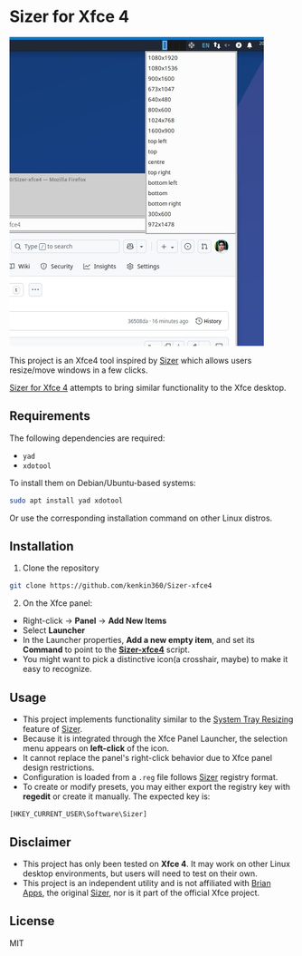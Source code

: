 [Sizer]: https://www.brianapps.net/sizer/
[Brian Apps]: https://www.brianapps.net/
[systray]: https://www.brianapps.net/sizer/userguide.html#systray
[screenshot]: https://github.com/kenkin360/Sizer-Xfce4/blob/main/images/screenshot.jpg
[Sizer for Xfce 4]: https://github.com/kenkin360/Sizer-Xfce4

# Sizer for Xfce 4

![screenshot][screenshot]

This project is an Xfce4 tool inspired by [Sizer] which allows users resize/move windows in a few clicks. 

[Sizer for Xfce 4] attempts to bring similar functionality to the Xfce desktop.

## Requirements
The following dependencies are required: 
- `yad`
- `xdotool`

To install them on Debian/Ubuntu-based systems:
```bash
sudo apt install yad xdotool
```
Or use the corresponding installation command on other Linux distros.

## Installation
1. Clone the repository

```bash
git clone https://github.com/kenkin360/Sizer-xfce4
```

2. On the Xfce panel:

 - Right-click → **Panel** → **Add New Items**
 - Select **Launcher**
 - In the Launcher properties, **Add a new empty item**, and set its **Command** to point to the **[Sizer-xfce4](https://github.com/kenkin360/Sizer-xfce4/blob/main/Sizer-xfce4)** script.
 - You might want to pick a distinctive icon(a crosshair, maybe) to make it easy to recognize.

## Usage
- This project implements functionality similar to the [System Tray Resizing][systray] feature of [Sizer]. 
- Because it is integrated through the Xfce Panel Launcher, the selection menu appears on **left-click** of the icon. 
- It cannot replace the panel's right-click behavior due to Xfce panel design restrictions.
- Configuration is loaded from a `.reg` file follows [Sizer] registry format. 
- To create or modify presets, you may either export the registry key with **regedit** or create it manually. The expected key is:
```
[HKEY_CURRENT_USER\Software\Sizer]
```

## Disclaimer
- This project has only been tested on **Xfce 4**. It may work on other Linux desktop environments, but users will need to test on their own.
- This project is an independent utility and is not affiliated with [Brian Apps], the original [Sizer], nor is it part of the official Xfce project.

## License
MIT
